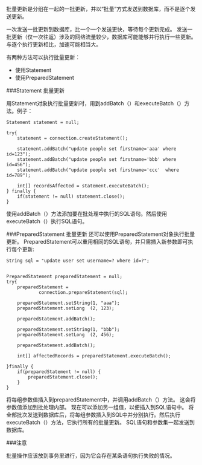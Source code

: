 批量更新是分组在一起的一批更新，并以“批量”方式发送到数据库，而不是逐个发送更新。

一次发送一批更新到数据库，比一个一个发送更快，等待每个更新完成。 发送一批更新（仅一次往返）涉及的网络流量较少，数据库可能能够并行执行一些更新。 与逐个执行更新相比，加速可能相当大。

有两种方法可以执行批量更新：

* 使用Statement
* 使用PreparedStatement

###Statement 批量更新

用Statement对象执行批量更新时，用到addBatch（）和executeBatch（）方法。例子：
```
Statement statement = null;

try{
    statement = connection.createStatement();

    statement.addBatch("update people set firstname='aaa' where id=123");
    statement.addBatch("update people set firstname='bbb' where id=456");
    statement.addBatch("update people set firstname='ccc'  where id=789");

    int[] recordsAffected = statement.executeBatch();
} finally {
    if(statement != null) statement.close();
}
```
使用addBatch（）方法添加要在批处理中执行的SQL语句。然后使用executeBatch（）执行SQL语句。

###PreparedStatement 批量更新
还可以使用PreparedStatement对象执行批量更新。 PreparedStatement可以重用相同的SQL语句，并只需插入新参数即可执行每个更新:
```
String sql = "update user set username=? where id=?";


PreparedStatement preparedStatement = null;
try{
    preparedStatement =
            connection.prepareStatement(sql);

    preparedStatement.setString(1, "aaa");
    preparedStatement.setLong  (2, 123);

    preparedStatement.addBatch();

    preparedStatement.setString(1, "bbb");
    preparedStatement.setLong  (2, 456);

    preparedStatement.addBatch();

    int[] affectedRecords = preparedStatement.executeBatch();

}finally {
    if(preparedStatement != null) {
        preparedStatement.close();
    }
}
```

将每组参数值插入到preparedStatement中，并调用addBatch（）方法。 这会将参数值添加到批处理内部。 现在可以添加另一组值，以便插入到SQL语句中。 将全部批次发送到数据库后，将每组参数插入到SQL中并分别执行。然后执行executeBatch（）方法，它执行所有的批量更新。 SQL语句和参数集一起发送到数据库。

###注意

批量操作应该放到事务里进行，因为它会存在某条语句执行失败的情况。
